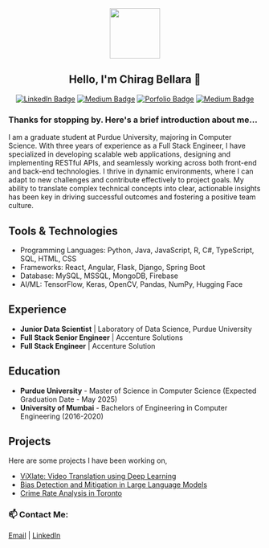 <div id="header" align="center">
    <img src="https://i.giphy.com/media/v1.Y2lkPTc5MGI3NjExbmp5bzJ3bHczbHZmMWlkNW1qemk5Z3ZzMHRqOW1lenRnb3AzNGh4MCZlcD12MV9pbnRlcm5hbF9naWZfYnlfaWQmY3Q9cw/HEPwfdu6T6svpPE1eN/giphy.gif" width="100"/>
    <h2>Hello, I'm Chirag Bellara 👋</h2>
    <div id="badges">
        <a href="https://www.linkedin.com/in/chiragbellara/"><img src="https://img.shields.io/badge/LinkedIn-blue?style=for-the-badge&logo=linkedin&logoColor=white" alt="LinkedIn Badge"/></a>
        <a href="https://leetcode.com/u/ChiragBellara/"><img src="https://img.shields.io/badge/LeetCode-000000?style=for-the-badge&logo=LeetCode" alt="Medium Badge"/></a>
        <a href="https://chiragbellara.github.io/"><img src="https://img.shields.io/badge/Portfolio-red?style=for-the-badge" alt="Porfolio Badge"/></a>
        <a href="https://medium.com/@ChiragBellara"><img src="https://img.shields.io/badge/Medium-12100E?style=for-the-badge&logo=medium&logoColor=white" alt="Medium Badge"/></a>
    </div>
</div>

### Thanks for stopping by. Here's a brief introduction about me...

I am a graduate student at Purdue University, majoring in Computer Science. With three years of experience as a Full Stack Engineer, I have specialized in developing scalable web applications, designing and implementing RESTful APIs, and seamlessly working across both front-end and back-end technologies. I thrive in dynamic environments, where I can adapt to new challenges and contribute effectively to project goals. My ability to translate complex technical concepts into clear, actionable insights has been key in driving successful outcomes and fostering a positive team culture.

## **Tools & Technologies**
 - Programming Languages: Python, Java, JavaScript, R, C#, TypeScript, SQL, HTML, CSS
 - Frameworks: React, Angular, Flask, Django, Spring Boot
 - Database: MySQL, MSSQL, MongoDB, Firebase
 - AI/ML: TensorFlow, Keras, OpenCV, Pandas, NumPy, Hugging Face
      
## **Experience**
  - **Junior Data Scientist** | Laboratory of Data Science, Purdue University
  - **Full Stack Senior Engineer** | Accenture Solutions
  - **Full Stack Engineer** | Accenture Solution

## **Education**
  - **Purdue University** - Master of Science in Computer Science (Expected Graduation Date - May 2025)
  - **University of Mumbai** - Bachelors of Engineering in Computer Engineering (2016-2020)
 
## **Projects**
  Here are some projects I have been working on,
  - [ViXlate: Video Translation using Deep Learning](https://github.com/ChiragBellara/Video-Translation-Using-Deep-Learning)
  - [Bias Detection and Mitigation in Large Language Models](https://github.com/ChiragBellara/Bias_Detection_And_Mitigation_In_LLMs)
  - [Crime Rate Analysis in Toronto](https://github.com/ChiragBellara/Crime_Rate_Analysis_in_Toronto)

### 📫 **Contact Me:**
  [Email](mailto:chiragbellara7@gmail.com) | [LinkedIn](https://www.linkedin.com/in/chiragbellara)
